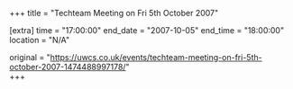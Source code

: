 +++
title = "Techteam Meeting on Fri 5th October 2007"

[extra]
time = "17:00:00"
end_date = "2007-10-05"
end_time = "18:00:00"
location = "N/A"

original = "https://uwcs.co.uk/events/techteam-meeting-on-fri-5th-october-2007-1474488997178/"    
+++



